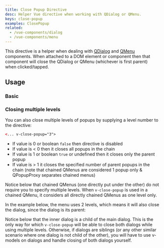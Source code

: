 ```yaml
---
title: Close Popup Directive
desc: Helper Vue directive when working with QDialog or QMenu.
keys: close-popup
examples: ClosePopup
related:
  - /vue-components/dialog
  - /vue-components/menu
---
```


This directive is a helper when dealing with [QDialog](/vue-components/dialog) and [QMenu](/vue-components/menu) components. When attached to a DOM element or component then that component will close the QDialog or QMenu (whichever is first parent) when clicked/tapped.

<DocApi file="ClosePopup" />

## Usage

### Basic

<DocExample title="With a QMenu" file="Menu" />

<DocExample title="With a QDialog" file="Dialog" />

### Closing multiple levels

You can also close multiple levels of popups by supplying a level number to the directive:

```html
<... v-close-popup="3">
```

- If value is 0 or boolean `false` then directive is disabled
- If value is < 0 then it closes all popups in the chain
- If value is 1 or boolean `true` or undefined then it closes only the parent popup
- If value is > 1 it closes the specified number of parent popups in the chain (note that chained QMenus are considered 1 popup only & QPopupProxy separates chained menus)

Notice below that chained QMenus (one directly put under the other) do not require you to specify multiple levels. When `v-close-popup` is used in a chained QMenu, it considers all directly chained QMenus as one level only.

<DocExample title="Menu tree" file="MenuTree" />

In the example below, the menu uses 2 levels, which means it will also close the dialog, since the dialog is its parent:

<DocExample title="Dialog with menu" file="DialogMenu" />

Notice below that the inner dialog is a child of the main dialog. This is the only way for which `v-close-popup` will be able to close both dialogs while using multiple levels. Otherwise, if dialogs are siblings (or any other similar scenario where one dialog is not child of the other), you will have to use v-models on dialogs and handle closing of both dialogs yourself.

<DocExample title="Dialog in Dialog" file="DialogInDialog" />
